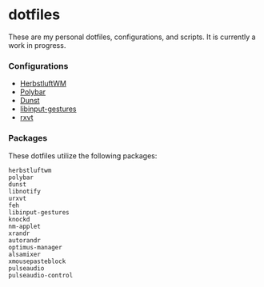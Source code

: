 # dotfiles

These are my personal dotfiles, configurations, and scripts. It is currently a work in progress.

### Configurations
- [HerbstluftWM](https://github.com/ginsm/dotfiles/tree/main/.config/herbstluftwm)
- [Polybar](https://github.com/ginsm/dotfiles/tree/main/.config/polybar)
- [Dunst](https://github.com/ginsm/dotfiles/tree/main/.config/dunst)
- [libinput-gestures](https://github.com/ginsm/dotfiles/blob/main/.config/libinput-gestures.conf)
- [rxvt](https://github.com/ginsm/dotfiles/tree/main/.config/xres)

### Packages

These dotfiles utilize the following packages:

```
herbstluftwm
polybar
dunst
libnotify
urxvt
feh
libinput-gestures
knockd
nm-applet
xrandr
autorandr
optimus-manager
alsamixer
xmousepasteblock
pulseaudio
pulseaudio-control
```
